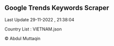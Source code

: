 

## Google Trends Keywords Scraper 
 
Last Update 29-11-2022 , 21:38:04

Country List :
VIETNAM.json



© Abdul Muttaqin 
